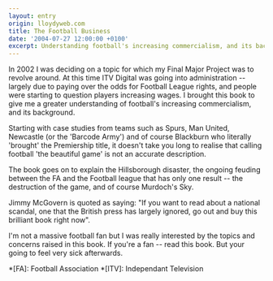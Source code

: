 ```yaml
---
layout: entry
origin: lloydyweb.com
title: The Football Business
date: '2004-07-27 12:00:00 +0100'
excerpt: Understanding football's increasing commercialism, and its background.
---
```

In 2002 I was deciding on a topic for which my Final Major Project was to revolve around. At this time ITV Digital was going into administration -- largely due to paying over the odds for Football League rights, and people were starting to question players increasing wages. I brought this book to give me a greater understanding of football's increasing commercialism, and its background.

Starting with case studies from teams such as Spurs, Man United, Newcastle (or the 'Barcode Army') and of course Blackburn who literally 'brought' the Premiership title, it doesn't take you long to realise that calling football 'the beautiful game' is not an accurate description.

The book goes on to explain the Hillsborough disaster, the ongoing feuding between the FA and the Football league that has only one result -- the destruction of the game, and of course Murdoch's Sky.

Jimmy McGovern is quoted as saying: "If you want to read about a national scandal, one that the British press has largely ignored, go out and buy this brilliant book right now".

I'm not a massive football fan but I was really interested by the topics and concerns raised in this book. If you're a fan -- read this book. But your going to feel very sick afterwards.

*[FA]: Football Association
*[ITV]: Independant Television